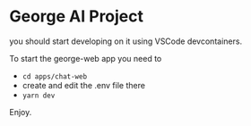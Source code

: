 # George AI Project

you should start developing on it using VSCode devcontainers.

To start the george-web app you need to

- `cd apps/chat-web`
- create and edit the .env file there
- `yarn dev`

Enjoy.
